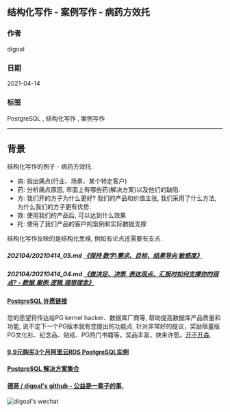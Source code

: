 ## 结构化写作 - 案例写作 - 病药方效托   
      
### 作者      
digoal      
      
### 日期      
2021-04-14       
      
### 标签      
PostgreSQL , 结构化写作 , 案例写作     
      
----      
      
## 背景      
  
结构化写作的例子 - 病药方效托.  
  
- 病: 指出痛点(行业、场景、某个特定客户)  
- 药: 分析痛点原因, 市面上有哪些药(解决方案)以及他们的缺陷. 
- 方: 我们开的方子为什么更好? 我们的产品和价值主张, 我们采用了什么方法, 为什么我们的方子更有优势.    
- 效: 使用我们的产品后, 可以达到什么效果  
- 托: 使用了我们产品的客户的案例和实际数据支撑  
  
结构化写作反映的是结构化思维, 例如有论点还需要有支点.  
##### 202104/20210414_05.md   [《保持 数字\需求、目标、结果导向 敏感度》](../202104/20210414_05.md)  
##### 202104/20210414_04.md   [《做决定、决策, 表达观点、汇报时如何支撑你的观点?  - 数据,案例,逻辑,理想理念》](../202104/20210414_04.md)  
  
  
  
#### [PostgreSQL 许愿链接](https://github.com/digoal/blog/issues/76 "269ac3d1c492e938c0191101c7238216")
您的愿望将传达给PG kernel hacker、数据库厂商等, 帮助提高数据库产品质量和功能, 说不定下一个PG版本就有您提出的功能点. 针对非常好的提议，奖励限量版PG文化衫、纪念品、贴纸、PG热门书籍等，奖品丰富，快来许愿。[开不开森](https://github.com/digoal/blog/issues/76 "269ac3d1c492e938c0191101c7238216").  
  
  
#### [9.9元购买3个月阿里云RDS PostgreSQL实例](https://www.aliyun.com/database/postgresqlactivity "57258f76c37864c6e6d23383d05714ea")
  
  
#### [PostgreSQL 解决方案集合](https://yq.aliyun.com/topic/118 "40cff096e9ed7122c512b35d8561d9c8")
  
  
#### [德哥 / digoal's github - 公益是一辈子的事.](https://github.com/digoal/blog/blob/master/README.md "22709685feb7cab07d30f30387f0a9ae")
  
  
![digoal's wechat](../pic/digoal_weixin.jpg "f7ad92eeba24523fd47a6e1a0e691b59")
  
